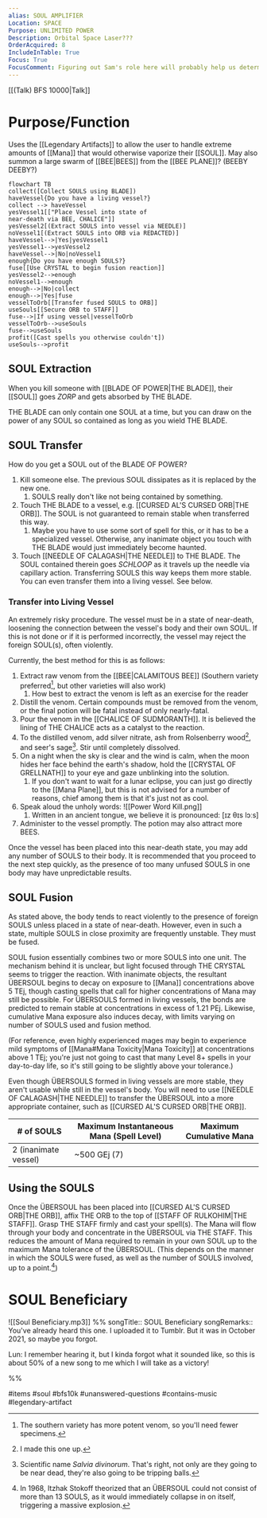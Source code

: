 ```yaml
---
alias: SOUL AMPLIFIER
Location: SPACE
Purpose: UNLIMITED POWER
Description: Orbital Space Laser???
OrderAcquired: 8
IncludeInTable: True
Focus: True
FocusComment: Figuring out Sam's role here will probably help us determine what the Artifacts do, or vice versa.
---
```

[[(Talk) BFS 10000|Talk]]

# Purpose/Function
Uses the [[Legendary Artifacts]] to allow the user to handle extreme amounts of [[Mana]] that would otherwise vaporize their [[SOUL]]. May also summon a large swarm of [[BEE|BEES]] from the [[BEE PLANE]]? (BEEBY DEEBY?)

```mermaid
flowchart TB
collect([Collect SOULS using BLADE])
haveVessel{Do you have a living vessel?}
collect --> haveVessel
yesVessel1[["Place Vessel into state of 
near-death via BEE, CHALICE"]]
yesVessel2[(Extract SOULS into vessel via NEEDLE)]
noVessel1[(Extract SOULS into ORB via REDACTED)]
haveVessel-->|Yes|yesVessel1
yesVessel1-->yesVessel2
haveVessel-->|No|noVessel1
enough{Do you have enough SOULS?}
fuse[[Use CRYSTAL to begin fusion reaction]]
yesVessel2-->enough
noVessel1-->enough
enough-->|No|collect
enough-->|Yes|fuse
vesselToOrb[[Transfer fused SOULS to ORB]]
useSouls[[Secure ORB to STAFF]]
fuse-->|If using vessel|vesselToOrb
vesselToOrb-->useSouls
fuse-->useSouls
profit([Cast spells you otherwise couldn't])
useSouls-->profit
```

## SOUL Extraction
When you kill someone with [[BLADE OF POWER|THE BLADE]], their [[SOUL]] goes *ZORP* and gets absorbed by THE BLADE.

THE BLADE can only contain one SOUL at a time, but you can draw on the power of any SOUL so contained as long as you wield THE BLADE.

## SOUL Transfer
How do you get a SOUL out of the BLADE OF POWER?

1. Kill someone else. The previous SOUL dissipates as it is replaced by the new one.
	1. SOULS really don't like not being contained by something.
2. Touch THE BLADE to a vessel, e.g. [[CURSED AL'S CURSED ORB|THE ORB]]. The SOUL is not guaranteed to remain stable when transferred this way.
	1. Maybe you have to use some sort of spell for this, or it has to be a specialized vessel. Otherwise, any inanimate object you touch with THE BLADE would just immediately become haunted.
3. Touch [[NEEDLE OF CALAGASH|THE NEEDLE]] to THE BLADE. The SOUL contained therein goes *SCHLOOP* as it travels up the needle via capillary action. Transferring SOULS this way keeps them more stable. You can even transfer them into a living vessel. See below.

### Transfer into Living Vessel
An extremely risky procedure. The vessel must be in a state of near-death, loosening the connection between the vessel's body and their own SOUL. If this is not done or if it is performed incorrectly, the vessel may reject the foreign SOUL(s), often violently.

Currently, the best method for this is as follows:
1. Extract raw venom from the [[BEE|CALAMITOUS BEE]] (Southern variety preferred[^bee], but other varieties will also work)
	1. How best to extract the venom is left as an exercise for the reader
2. Distill the venom. Certain compounds must be removed from the venom, or the final potion will be fatal instead of only nearly-fatal.
3. Pour the venom in the [[CHALICE OF SUDMORANTH]]. It is believed the lining of THE CHALICE acts as a catalyst to the reaction.
4. To the distilled venom, add silver nitrate, ash from Rolsenberry wood[^wood], and seer's sage[^sage]. Stir until completely dissolved.
5. On a night when the sky is clear and the wind is calm, when the moon hides her face behind the earth's shadow, hold the [[CRYSTAL OF GRELLNATH]] to your eye and gaze unblinking into the solution.
	1. If you don't want to wait for a lunar eclipse, you can just go directly to the [[Mana Plane]], but this is not advised for a number of reasons, chief among them is that it's just not as cool.
6. Speak aloud the unholy words: ![[Power Word Kill.png]]
	1. Written in an ancient tongue, we believe it is pronounced: \[ɪz θɪs lɔːs\]
7. Administer to the vessel promptly. The potion may also attract more BEES.

[^bee]: The southern variety has more potent venom, so you'll need fewer specimens.
[^wood]: I made this one up.
[^sage]: Scientific name *Salvia divinorum*. That's right, not only are they going to be near dead, they're also going to be tripping balls.

Once the vessel has been placed into this near-death state, you may add any number of SOULS to their body. It is recommended that you proceed to the next step quickly, as the presence of too many unfused SOULS in one body may have unpredictable results.

## SOUL Fusion
As stated above, the body tends to react violently to the presence of foreign SOULS unless placed in a state of near-death. However, even in such a state, multiple SOULS in close proximity are frequently unstable. They must be fused.

SOUL fusion essentially combines two or more SOULS into one unit. The mechanism behind it is unclear, but light focused through THE CRYSTAL seems to trigger the reaction. With inanimate objects, the resultant ÜBERSOUL begins to decay on exposure to [[Mana]] concentrations above 5 TEj, though casting spells that call for higher concentrations of Mana may still be possible. For ÜBERSOULS formed in living vessels, the bonds are predicted to remain stable at concentrations in excess of 1.21 PEj. Likewise, cumulative Mana exposure also induces decay, with limits varying on number of SOULS used and fusion method.

(For reference, even highly experienced mages may begin to experience mild symptoms of [[Mana#Mana Toxicity|Mana Toxicity]] at concentrations above 1 TEj; you're just not going to cast that many Level 8+ spells in your day-to-day life, so it's still going to be slightly above your tolerance.)

Even though ÜBERSOULS formed in living vessels are more stable, they aren't usable while still in the vessel's body. You will need to use [[NEEDLE OF CALAGASH|THE NEEDLE]] to transfer the ÜBERSOUL into a more appropriate container, such as [[CURSED AL'S CURSED ORB|THE ORB]].

| # of SOULS           | Maximum Instantaneous Mana (Spell Level) | Maximum Cumulative Mana |
|----------------------|------------------------------------------|-------------------------|
| 2 (inanimate vessel) | ~500 GEj (7)                             | 

## Using the SOULS
Once the ÜBERSOUL has been placed into [[CURSED AL'S CURSED ORB|THE ORB]], affix THE ORB to the top of [[STAFF OF RULKOHIM|THE STAFF]]. Grasp THE STAFF firmly and cast your spell(s). The Mana will flow through your body and concentrate in the ÜBERSOUL via THE STAFF. This reduces the amount of Mana required to remain in your own SOUL up to the maximum Mana tolerance of the ÜBERSOUL. (This depends on the manner in which the SOULS were fused, as well as the number of SOULS involved, up to a point.[^limit])

[^limit]: In 1968, Itzhak Stokoff theorized that an ÜBERSOUL could not consist of more than 13 SOULS, as it would immediately collapse in on itself, triggering a massive explosion.

# SOUL Beneficiary

![[Soul Beneficiary.mp3]]
%%
songTitle:: SOUL Beneficiary
songRemarks:: You've already heard this one. I uploaded it to Tumblr. But it was in October 2021, so maybe you forgot.

Lun: I remember hearing it, but I kinda forgot what it sounded like, so this is about 50% of a new song to me which I will take as a victory!

%%

 #items #soul #bfs10k #unanswered-questions  #contains-music #legendary-artifact 